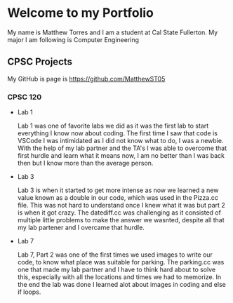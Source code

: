 # Welcome to my Portfolio

My name is Matthew Torres and I am a student at Cal State Fullerton. My major I am following is Computer Engineering

## CPSC Projects

My GitHub is page is https://github.com/MatthewST05

### CPSC 120

* Lab 1

    Lab 1 was one of favorite labs we did as it was the first lab to start everything I know now about coding. The first time I saw that code is VSCode I was intimidated as I did not know what to do, I was a newbie. With the help of my lab partner and the TA's I was able to overcome that first hurdle and learn what it means now, I am no better than I was back then but I know more than the average person.

* Lab 3 

    Lab 3 is when it started to get more intense as now we learned a new value known as a double in our code, which was used in the Pizza.cc file. This was not hard to understand once I knew what it was but part 2 is when it got crazy. The datediff.cc was challenging as it consisted of multiple little problems to make the answer we wasnted, despite all that my lab partener and I overcame that hurdle.

* Lab 7

    Lab 7, Part 2 was one of the first times we used images to write our code, to know what place was suitable for parking. The parking.cc was one that made my lab partner and I have to think hard about to solve this, especially with all the locations and times we had to memorize. In the end the lab was done I learned alot about images in coding and else if loops.

